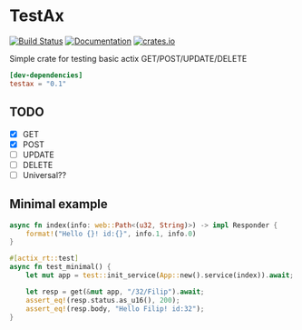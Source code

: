 # TestAx

[![Build Status](https://github.com/fbucek/testax/workflows/build/badge.svg)](https://github.com/fbucek/testax/actions)
[![Documentation](https://docs.rs/testax/badge.svg)](https://docs.rs/testax)
[![crates.io](https://meritbadge.herokuapp.com/testax)](https://crates.io/crates/testax)

Simple crate for testing basic actix GET/POST/UPDATE/DELETE

```toml
[dev-dependencies]
testax = "0.1"
```

## TODO

- [x] GET 
- [x] POST
- [ ] UPDATE
- [ ] DELETE
- [ ] Universal??
 
## Minimal example

```rust
async fn index(info: web::Path<(u32, String)>) -> impl Responder {
    format!("Hello {}! id:{}", info.1, info.0)
}

#[actix_rt::test]
async fn test_minimal() {
    let mut app = test::init_service(App::new().service(index)).await;

    let resp = get(&mut app, "/32/Filip").await;
    assert_eq!(resp.status.as_u16(), 200);
    assert_eq!(resp.body, "Hello Filip! id:32");
}
```

